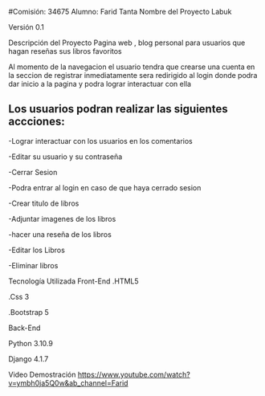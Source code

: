#Comisión: 34675
Alumno: Farid Tanta
Nombre del Proyecto
Labuk

Versión
0.1

Descripción del Proyecto
Pagina web , blog personal para usuarios que hagan reseñas sus libros favoritos

Al momento de la navegacion el usuario tendra que crearse una cuenta en la seccion de registrar inmediatamente sera redirigido al login donde podra dar inicio 
a la pagina y podra lograr interactuar con ella

Los usuarios podran realizar las siguientes accciones:
--------------------------------------------------------
-Lograr interactuar con los usuarios en  los comentarios

-Editar su usuario y su contraseña

-Cerrar Sesion

-Podra entrar al login en caso de que haya cerrado sesion

-Crear titulo de libros

-Adjuntar imagenes de los libros

-hacer una reseña de los libros

-Editar los Libros 

-Eliminar libros 



Tecnología Utilizada
Front-End
.HTML5

.Css 3

.Bootstrap 5

Back-End

Python 3.10.9

Django 4.1.7

Video Demostración
https://www.youtube.com/watch?v=ymbh0ja5Q0w&ab_channel=Farid
